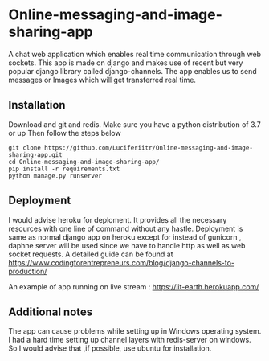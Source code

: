 # Online-messaging-and-image-sharing-app
A chat web application which enables real time communication through web sockets. This app is made on django and makes use of recent but very popular django library called django-channels. The app enables us to send messages or Images which will get transferred real time.

## Installation

Download and git and redis.
Make sure you have a python distribution of 3.7 or up
Then follow the steps below

```
git clone https://github.com/Luciferiitr/Online-messaging-and-image-sharing-app.git
cd Online-messaging-and-image-sharing-app/
pip install -r requirements.txt
python manage.py runserver
```

## Deployment
I would advise heroku for deploment. It provides all the necessary resources with one line of command without any hastle. Deployment is same as normal django app on heroku except for instead of gunicorn , daphne server will be used since we have to handle http as well as web socket requests. A detailed guide can be found at 
https://www.codingforentrepreneurs.com/blog/django-channels-to-production/

An example of app running on live stream : https://lit-earth.herokuapp.com/

## Additional notes
The app can cause problems while setting up in Windows operating system. I had a hard time setting up channel layers with redis-server on windows. So I would advise that ,if possible, use ubuntu for installation.
